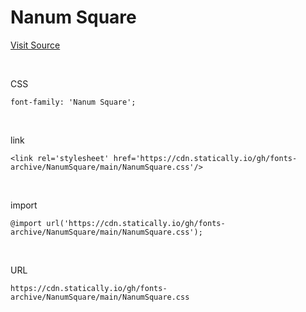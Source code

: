 # Nanum Square

[Visit Source](https://hangeul.naver.com/font)

&nbsp;

CSS

```
font-family: 'Nanum Square';
```

&nbsp;

link

```
<link rel='stylesheet' href='https://cdn.statically.io/gh/fonts-archive/NanumSquare/main/NanumSquare.css'/>
```

&nbsp;

import

```
@import url('https://cdn.statically.io/gh/fonts-archive/NanumSquare/main/NanumSquare.css');
```

&nbsp;

URL

```
https://cdn.statically.io/gh/fonts-archive/NanumSquare/main/NanumSquare.css
```
